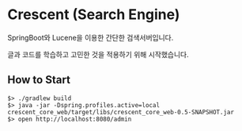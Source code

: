 # Crescent (Search Engine)

SpringBoot와 Lucene을 이용한 간단한 검색서버입니다.

글과 코드를 학습하고 고민한 것을 적용하기 위해 시작했습니다.

## How to Start
```shell
$> ./gradlew build
$> java -jar -Dspring.profiles.active=local crescent_core_web/target/libs/crescent_core_web-0.5-SNAPSHOT.jar
$> open http://localhost:8080/admin
```
